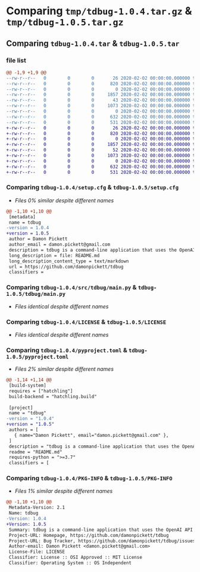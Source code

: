 # Comparing `tmp/tdbug-1.0.4.tar.gz` & `tmp/tdbug-1.0.5.tar.gz`

## Comparing `tdbug-1.0.4.tar` & `tdbug-1.0.5.tar`

### file list

```diff
@@ -1,9 +1,9 @@
--rw-r--r--   0        0        0       26 2020-02-02 00:00:00.000000 tdbug-1.0.4/MANIFEST.in
--rw-r--r--   0        0        0      820 2020-02-02 00:00:00.000000 tdbug-1.0.4/setup.cfg
--rw-r--r--   0        0        0        0 2020-02-02 00:00:00.000000 tdbug-1.0.4/src/tdbug/__init__.py
--rw-r--r--   0        0        0     1857 2020-02-02 00:00:00.000000 tdbug-1.0.4/src/tdbug/main.py
--rw-r--r--   0        0        0       43 2020-02-02 00:00:00.000000 tdbug-1.0.4/.gitignore
--rw-r--r--   0        0        0     1073 2020-02-02 00:00:00.000000 tdbug-1.0.4/LICENSE
--rw-r--r--   0        0        0        0 2020-02-02 00:00:00.000000 tdbug-1.0.4/README.md
--rw-r--r--   0        0        0      632 2020-02-02 00:00:00.000000 tdbug-1.0.4/pyproject.toml
--rw-r--r--   0        0        0      531 2020-02-02 00:00:00.000000 tdbug-1.0.4/PKG-INFO
+-rw-r--r--   0        0        0       26 2020-02-02 00:00:00.000000 tdbug-1.0.5/MANIFEST.in
+-rw-r--r--   0        0        0      820 2020-02-02 00:00:00.000000 tdbug-1.0.5/setup.cfg
+-rw-r--r--   0        0        0        0 2020-02-02 00:00:00.000000 tdbug-1.0.5/tdbug/__init__.py
+-rw-r--r--   0        0        0     1857 2020-02-02 00:00:00.000000 tdbug-1.0.5/tdbug/main.py
+-rw-r--r--   0        0        0       52 2020-02-02 00:00:00.000000 tdbug-1.0.5/.gitignore
+-rw-r--r--   0        0        0     1073 2020-02-02 00:00:00.000000 tdbug-1.0.5/LICENSE
+-rw-r--r--   0        0        0        0 2020-02-02 00:00:00.000000 tdbug-1.0.5/README.md
+-rw-r--r--   0        0        0      632 2020-02-02 00:00:00.000000 tdbug-1.0.5/pyproject.toml
+-rw-r--r--   0        0        0      531 2020-02-02 00:00:00.000000 tdbug-1.0.5/PKG-INFO
```

### Comparing `tdbug-1.0.4/setup.cfg` & `tdbug-1.0.5/setup.cfg`

 * *Files 0% similar despite different names*

```diff
@@ -1,10 +1,10 @@
 [metadata]
 name = tdbug
-version = 1.0.4
+version = 1.0.5
 author = Damon Pickett
 author_email = damon.pickett@gmail.com
 description = tdbug is a command-line application that uses the OpenAI API to diagnose bugs when programming.
 long_description = file: README.md
 long_description_content_type = text/markdown
 url = https://github.com/damonpickett/tdbug
 classifiers =
```

### Comparing `tdbug-1.0.4/src/tdbug/main.py` & `tdbug-1.0.5/tdbug/main.py`

 * *Files identical despite different names*

### Comparing `tdbug-1.0.4/LICENSE` & `tdbug-1.0.5/LICENSE`

 * *Files identical despite different names*

### Comparing `tdbug-1.0.4/pyproject.toml` & `tdbug-1.0.5/pyproject.toml`

 * *Files 2% similar despite different names*

```diff
@@ -1,14 +1,14 @@
 [build-system]
 requires = ["hatchling"]
 build-backend = "hatchling.build"
 
 [project]
 name = "tdbug"
-version = "1.0.4"
+version = "1.0.5"
 authors = [
   { name="Damon Pickett", email="damon.pickett@gmail.com" },
 ]
 description = "tdbug is a command-line application that uses the OpenAI API to diagnose bugs when programming."
 readme = "README.md"
 requires-python = ">=3.7"
 classifiers = [
```

### Comparing `tdbug-1.0.4/PKG-INFO` & `tdbug-1.0.5/PKG-INFO`

 * *Files 1% similar despite different names*

```diff
@@ -1,10 +1,10 @@
 Metadata-Version: 2.1
 Name: tdbug
-Version: 1.0.4
+Version: 1.0.5
 Summary: tdbug is a command-line application that uses the OpenAI API to diagnose bugs when programming.
 Project-URL: Homepage, https://github.com/damonpickett/tdbug
 Project-URL: Bug Tracker, https://github.com/damonpickett/tdbug/issues
 Author-email: Damon Pickett <damon.pickett@gmail.com>
 License-File: LICENSE
 Classifier: License :: OSI Approved :: MIT License
 Classifier: Operating System :: OS Independent
```

